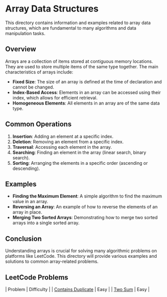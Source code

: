 # Array Data Structures

This directory contains information and examples related to array data structures, which are fundamental to many algorithms and data manipulation tasks.

## Overview

Arrays are a collection of items stored at contiguous memory locations. They are used to store multiple items of the same type together. The main characteristics of arrays include:

- **Fixed Size**: The size of an array is defined at the time of declaration and cannot be changed.
- **Index-Based Access**: Elements in an array can be accessed using their index, which allows for efficient retrieval.
- **Homogeneous Elements**: All elements in an array are of the same data type.

## Common Operations

1. **Insertion**: Adding an element at a specific index.
2. **Deletion**: Removing an element from a specific index.
3. **Traversal**: Accessing each element in the array.
4. **Searching**: Finding an element in the array (linear search, binary search).
5. **Sorting**: Arranging the elements in a specific order (ascending or descending).

## Examples

- **Finding the Maximum Element**: A simple algorithm to find the maximum value in an array.
- **Reversing an Array**: An example of how to reverse the elements of an array in place.
- **Merging Two Sorted Arrays**: Demonstrating how to merge two sorted arrays into a single sorted array.

## Conclusion

Understanding arrays is crucial for solving many algorithmic problems on platforms like LeetCode. This directory will provide various examples and solutions to common array-related problems.

## LeetCode Problems

| Problem | Difficulty | 
| [Contains Duplicate](https://leetcode.com/problems/contains-duplicate/description/) | Easy | 
| [Two Sum](https://leetcode.com/problems/two-sum/) | Easy | 